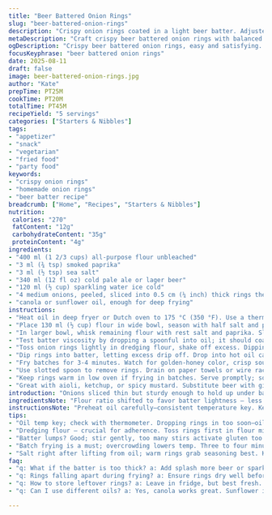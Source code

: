 ```yaml
---
title: "Beer Battered Onion Rings"
slug: "beer-battered-onion-rings"
description: "Crispy onion rings coated in a light beer batter. Adjusted flour quantities for balanced crispiness. Paprika replaces cayenne for milder heat. Sparkling water mixes with beer to lighten batter. Quick deep fry at optimal oil temp. Served warm, with salty snap. Substitutions for beer and oil options included. Texture cues and frying tips to avoid soggy rings. Simple, reliable, versatile. Vegetarian and vegan-friendly."
metaDescription: "Craft crispy beer battered onion rings with balanced batter; great for any occasion. Quick guide to frying and seasoning."
ogDescription: "Crispy beer battered onion rings, easy and satisfying. Dive into perfect frying techniques and seasoning tips."
focusKeyphrase: "beer battered onion rings"
date: 2025-08-11
draft: false
image: beer-battered-onion-rings.jpg
author: "Kate"
prepTime: PT25M
cookTime: PT20M
totalTime: PT45M
recipeYield: "5 servings"
categories: ["Starters & Nibbles"]
tags:
- "appetizer"
- "snack"
- "vegetarian"
- "fried food"
- "party food"
keywords:
- "crispy onion rings"
- "homemade onion rings"
- "beer batter recipe"
breadcrumb: ["Home", "Recipes", "Starters & Nibbles"]
nutrition: 
 calories: "270"
 fatContent: "12g"
 carbohydrateContent: "35g"
 proteinContent: "4g"
ingredients:
- "400 ml (1 2/3 cups) all-purpose flour unbleached"
- "3 ml (¾ tsp) smoked paprika"
- "3 ml (½ tsp) sea salt"
- "340 ml (12 fl oz) cold pale ale or lager beer"
- "120 ml (½ cup) sparkling water ice cold"
- "4 medium onions, peeled, sliced into 0.5 cm (¼ inch) thick rings then separated"
- "canola or sunflower oil, enough for deep frying"
instructions:
- "Heat oil in deep fryer or Dutch oven to 175 °C (350 °F). Use a thermometer — oil too hot chars batter too fast; too cool, soggy rings."
- "Place 130 ml (½ cup) flour in wide bowl, season with half salt and paprika. This flour is for initial dredging. Helps batter stick — don’t skip."
- "In larger bowl, whisk remaining flour with rest salt and paprika. Slowly add beer and sparkling water; stir gently with fork until just combined — should be lumpy. Overmix gluten forms, tough batter."
- "Test batter viscosity by dropping a spoonful into oil; it should coat but not drown onion completely."
- "Toss onion rings lightly in dredging flour, shake off excess. Dipping wet rings into dry flour first creates a dry surface for batter to cling to."
- "Dip rings into batter, letting excess drip off. Drop into hot oil carefully, avoid overcrowding — overcrowded oil temp drops, greasy rings."
- "Fry batches for 3-4 minutes. Watch for golden-honey color, crisp sound when they float. Turn occasionally if needed to brown evenly."
- "Use slotted spoon to remove rings. Drain on paper towels or wire rack. Salt immediately while still hot — salt sticks better."
- "Keep rings warm in low oven if frying in batches. Serve promptly; sogginess sets in fast."
- "Great with aioli, ketchup, or spicy mustard. Substitute beer with ginger ale or club soda for non-alcoholic. Olive oil causes quicker burn, stick to neutral oils."
introduction: "Onions sliced thin but sturdy enough to hold up under batter. Cold beer, cold sparkling water — chill ingredients, avoids gummy batter. Fried at steady 175 °C. Watch bubbles, sight crisp around edges, hear crackle when tossed gently in oil. Sprinkle salt quick, catch warmth. Batter needs balance — too thick, heavy, clogs; too thin, slides off, no crunch. Adjust flour and liquids with sensory checks, not just measures. Batter floats rings, tender inside, crisp outside. Gets tricky when oil temperature wavers; keep thermometer handy. No sloppy onion rings; firm, crisp, golden. Paprika over cayenne for gentle smokiness, lets natural onion sweetness pop. Method tuned for repeatability and texture — from batter prep to frying. Basic pantry oils recommended — avoid olive oil for high temp fry. Repeat or swap beer flavors for variation but respect cold and bubbles. Rings dunked in flour first for layer grip, no slips in hot oil. Timing strict but visual cues override seconds. Quick, hands-on, sensory-rewarding frying play."
ingredientsNote: "Flour ratio shifted to favor batter lightness — less for dredge, more in batter mix. Paprika swapped in for cayenne to maintain flavor without overpowering heat; also adds subtle smoky hue. Sparkling water mixed with beer adds extra lift, bubbles keep batter airy. Cold liquids crucial — warm liquid activates gluten prematurely, batter toughens. Onions sliced medium thickness to avoid too fragile rings that disintegrate or too thick, chew-heavy. Canola preferred for neutral flavor and high smoke point; sunflower oil a suitable alternative. Beer—choose pale ale or lager for subtle malt sweetness with some carbonation for batter texture. Alternatives: non-alcoholic ginger ale/club soda — same fizz effect without beer flavor. Salt and paprika properly portioned for seasoning base, but adjust to taste. When substituting flour or moisture, keep visual batter cues your guide. Use unbleached flour for cleaner color and better protein structure. Onion type influences flavor and sweetness — sweet onions mellow; yellow onions assert stronger aroma."
instructionsNote: "Preheat oil carefully—consistent temperature key. Keep thermometer in sight. Pre-dredging step often skipped, but it builds batter adhesion and better crust. Mix batter gently — lumps welcome; overstir means gummy coating. Check batter thickness by test frying a small dollop; adjust with splash more beer/sparkling water if too thick, or add a touch more flour if too thin runny. Fry in small batches to maintain oil heat; crowding drops temperature, soggy result. Listen for sizzle and watch bubbles—rings floating and bubbling steadily means oil at right temp. Fry time variable; crispy golden edges cue doneness. Flip gently once or twice if color uneven. Drain rings fully on rack or paper towels, brief press with towel to wick excess oil — avoid gums. Salt immediately—seasoning sticks best when hot. Hold warm in oven (low 90 °C) without stacking to keep texture intact. Trouble-shoot: greasy rings? Oil temp too low or batter too thick. Rings falling apart? Increase dredge flour coating or thinner batter. Oversaturated batter—too thin or warm beer. Keep oil clean — burnt crumbs ruin flavor and oil life. Try dipping sauces not too wet; thick creme bases preserve crispness best."
tips:
- "Oil temp key; check with thermometer. Dropping rings in too soon—oil cooler means soggy finishes. Use slotted spoon, lift slowly."
- "Dredging flour — crucial for adherence. Toss rings first in flour mix, shake off. This dry coat helps batter stay firmly."
- "Batter lumps? Good; stir gently, too many stirs activate gluten too much. Consistency thicker—drop spoonful in oil to test."
- "Batch frying is a must; overcrowding lowers temp. Three to four minutes per batch. Watch for golden hue, listen for nice sizzle."
- "Salt right after lifting from oil; warm rings grab seasoning best. Keep warm in oven if frying multiple batches; avoid stacking."
faq:
- "q: What if the batter is too thick? a: Add splash more beer or sparkling water. Must check with test drop in oil; adjust texture."
- "q: Rings falling apart during frying? a: Ensure rings dry well before dipping. Check if battered too thin; needs a thicker coat."
- "q: How to store leftover rings? a: Leave in fridge, but best fresh. Reheat in oven—keep crispy. Avoid microwaving, soggy."
- "q: Can I use different oils? a: Yes, canola works great. Sunflower is fine; avoid olive oil, burns faster at fry temps."

---
```

